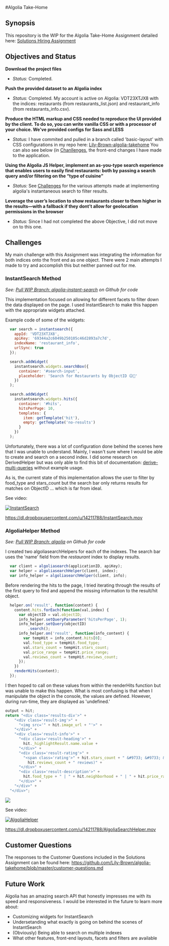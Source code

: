 #Algolia Take-Home

## Synopsis

This repository is the WIP for the Algolia Take-Home Assignment detailed here: [Solutions Hiring Assignment](https://github.com/algolia/solutions-hiring-assignment)

## Objectives and Status

**Download the project files**

- _Status:_ Completed.

**Push the provided dataset to an Algolia index**

- _Status:_ Completed. My account is active on Algolia: VDT23XTJX8 with the indices: restaurants (from restaurants\_list.json) and restaurant\_info (from restaurants\_info.csv).

**Produce the HTML markup and CSS needed to reproduce the UI provided by the client. To do so, you can write vanilla CSS or with a processor of your choice. We've provided configs for Sass and LESS**

- _Status:_ I have commited and pulled in a branch called 'basic-layout' with CSS configurations in my repo here: [Lily-Brown-algolia-takehome](https://github.com/Lily-Brown/algolia-takehome) You can also see below (in [Chanllenges](https://github.com/Lily-Brown/algolia-takehome#challenges), the front-end changes I have made to the application.

**Using the Algolia JS Helper, implement an as-you-type search experience that enables users to easily find restaurants: both by passing a search query and/or filtering on the “type of cuisine”**

- _Status:_ See [Challenges](https://github.com/Lily-Brown/algolia-takehome#challenges) for the various attempts made at implementing algolia's instantaneous search to filter results.

**Leverage the user’s location to show restaurants closer to them higher in the results—with a fallback if they dont’t allow for geolocation permissions in the browser**

- _Status:_ Since I had not completed the above Objective, I did not move on to this one.

## Challenges

My main challenge with this Assignment was integrating the information for both indices onto the front end as one object. There were 2 main attempts I made to try and accomplish this but neither panned out for me.

### InstantSearch Method 
_See: [Pull WIP Branch: algolia-instant-search](https://github.com/Lily-Brown/algolia-takehome/compare/algolia-instant-search?expand=1) on Github for code_

This implementation focused on allowing for different facets to filter down the data displayed on the page. I used InstantSearch to make this happen with the appropriate widgets attached. 

Example code of some of the widgets:

```javascript
  var search = instantsearch({
    appId: 'VDT23XTJX8',
    apiKey: '69344a2c6049b250105c46d2893a7c7d',
    indexName: 'restaurant_info',
    urlSync: true
  });

  search.addWidget(
    instantsearch.widgets.searchBox({
      container: '#search-input',
      placeholder: 'Search for Restaurants by ObjectID 😖🤷‍'
    })
  );

  search.addWidget(
    instantsearch.widgets.hits({
      container: '#hits',
      hitsPerPage: 10,
      templates: {
        item: getTemplate('hit'),
        empty: getTemplate('no-results')
      }
    })
  );
```

Unfortunately, there was a lot of configuration done behind the scenes here that I was unable to understand. Mainly, I wasn't sure where I would be able to create and search on a second index. I did some research on DerivedHelper but was only able to find this bit of documentation: [derive-multi-queries](https://community.algolia.com/algoliasearch-helper-js/reference.html#derive-multi-queries) without example usage.

As is, the current state of this implementation allows the user to filter by food\_type and stars\_count but the search bar only returns results for matches on ObjectID ... which is far from ideal.

See video:

[![InstantSearch](http://i.imgur.com/PY4yDmL.png)](https://www.dropbox.com/home/Public?preview=InstantSearch.mov "Click to Watch!")

https://dl.dropboxusercontent.com/u/14211788/InstantSearch.mov

### AlgoliaHelper Method 
_See: [Pull WIP Branch: algolia](https://github.com/Lily-Brown/algolia-takehome/compare/algolia?expand=1) on Github for code_

I created two algoliasearchHelpers for each of the indexes. The search bar uses the 'name' field from the _restaurant_ index to display results. 

```javascript
  var client = algoliasearch(applicationID, apiKey);
  var helper = algoliasearchHelper(client, index);
  var info_helper = algoliasearchHelper(client, info);
```

Before rendering the hits to the page, I tried iterating through the results of the first query to find and append the missing information to the result/hit object.

```javascript
  helper.on('result', function(content) {
    content.hits.forEach(function(val,index) {
      var objectID = val.objectID;
      info_helper.setQueryParameter('hitsPerPage', 1);
      info_helper.setQuery(objectID)
          .search();
      info_helper.on('result', function(info_content) { 
        var tempHit = info_content.hits[0];
        val.food_type = tempHit.food_type;
        val.stars_count = tempHit.stars_count;
        val.price_range = tempHit.price_range;
        val.reviews_count = tempHit.reviews_count;
      });
    })
    renderHits(content);
  });
```

I then hoped to call on these values from within the renderHits function but was unable to make this happen. What is most confusing is that when I manipulate the object in the console, the values are defined. However, during run-time, they are displayed as 'undefined.'

```javascript
output = hit;
return "<div class='results-div'>" +
    "<div class='result-img'>" +
      "<img src='" + hit.image_url + "'>" +
    "</div>" +
    "<div class='result-info'>" +
      "<div class='result-heading'>" +
        hit._highlightResult.name.value +
      "</div>" +
      "<div class='result-rating'>" +
        "<span class='rating'>" + hit.stars_count + " &#9733; &#9733; &#9733; &#9733;</span> &#9734; (" + 
          hit.reviews_count + " reviews)" +                     
      "</div>" +
      "<div class='result-description'>" +
        hit.food_type + " | " + hit.neighborhood + " | " + hit.price_range + 
      "</div>" +
    "</div>" +
  "</div>";
```

<img src="http://i.imgur.com/XtEsqb7.png">

See video:

[![AlgoliaHelper](http://i.imgur.com/wHaEeb9.png)](https://www.dropbox.com/home/Public?preview=AlgoliaSearchHelper.mov "Click to Watch!")

https://dl.dropboxusercontent.com/u/14211788/AlgoliaSearchHelper.mov

## Customer Questions

The responses to the Customer Questions included in the Solutions Assignment can be found here: https://github.com/Lily-Brown/algolia-takehome/blob/master/customer-questions.md

## Future Work

Algolia has an amazing search API that honestly impresses me with its speed and responsiveness. I would be interested in the future to learn more about:

- Customizing widgets for InstantSearch
- Undersetanding what exactly is going on behind the scenes of InstantSearch
- (Obviously) Being able to search on multiple indexes
- What other features, front-end layouts, facets and filters are available 
